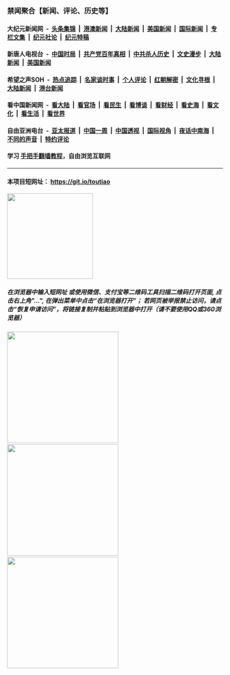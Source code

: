 ### 禁闻聚合【新闻、评论、历史等】

#### 大纪元新闻网 &nbsp;-&nbsp; [头条集锦](indexes/E头条集锦.md?t=02290331) &nbsp;|&nbsp; [港澳新闻](indexes/E港澳新闻.md?t=02290331)  &nbsp;|&nbsp; [大陆新闻](indexes/E大陆新闻.md?t=02290331) &nbsp;|&nbsp; [美国新闻](indexes/E美国新闻.md?t=02290331) &nbsp;|&nbsp; [国际新闻](indexes/E国际新闻.md?t=02290331) &nbsp;|&nbsp; [专栏文集](indexes/E专栏文集.md?t=02290331) &nbsp;|&nbsp; [纪元社论](indexes/E纪元社论.md?t=02290331) &nbsp;|&nbsp; [纪元特稿](indexes/E纪元特稿.md?t=02290331) 

#### 新唐人电视台 &nbsp;-&nbsp; [中国时局](indexes/N中国时局.md?t=02290331) &nbsp;|&nbsp; [共产党百年真相](indexes/N共产党百年真相.md?t=02290331) &nbsp;|&nbsp; [中共杀人历史](indexes/N中共杀人历史.md?t=02290331) &nbsp;|&nbsp; [文史漫步](indexes/N文史漫步.md?t=02290331) &nbsp;|&nbsp; [大陆新闻](indexes/N大陆新闻.md?t=02290331) &nbsp;|&nbsp; [美国新闻](indexes/N美国新闻.md?t=02290331)

#### 希望之声SOH &nbsp;-&nbsp; [热点追踪](indexes/H热点追踪.md?t=02290331) &nbsp;|&nbsp; [名家谈时事](indexes/H名家谈时事.md?t=02290331) &nbsp;|&nbsp; [个人评论](indexes/H个人评论.md?t=02290331)  &nbsp;|&nbsp; [红朝解密](indexes/H红朝解密.md?t=02290331) &nbsp;|&nbsp; [文化寻根](indexes/H文化寻根.md?t=02290331) &nbsp;|&nbsp; [大陆新闻](indexes/H大陆新闻.md?t=02290331) &nbsp;|&nbsp; [港台新闻](indexes/H港台新闻.md?t=02290331)

#### 看中国新闻网 &nbsp;-&nbsp; [看大陆](indexes/S看大陆.md?t=02290331) &nbsp;|&nbsp; [看官场](indexes/S看官场.md?t=02290331) &nbsp;|&nbsp; [看民生](indexes/S看民生.md?t=02290331)  &nbsp;|&nbsp; [看博谈](indexes/S看博谈.md?t=02290331) &nbsp;|&nbsp; [看财经](indexes/S看财经.md?t=02290331) &nbsp;|&nbsp; [看史海](indexes/S看史海.md?t=02290331) &nbsp;|&nbsp; [看文化](indexes/S看文化.md?t=02290331) &nbsp;|&nbsp; [看生活](indexes/S看生活.md?t=02290331) &nbsp;|&nbsp; [看世界](indexes/S看世界.md?t=02290331)

#### 自由亚洲电台 &nbsp;-&nbsp; [亚太报道](indexes/R亚太报道.md?t=02290331) &nbsp;|&nbsp; [中国一周](indexes/R中国一周.md?t=02290331) &nbsp;|&nbsp; [中国透视](indexes/R中国透视.md?t=02290331)  &nbsp;|&nbsp; [国际视角](indexes/R国际视角.md?t=02290331) &nbsp;|&nbsp; [夜话中南海](indexes/R夜话中南海.md?t=02290331) &nbsp;|&nbsp; [不同的声音](indexes/R不同的声音.md?t=02290331) &nbsp;|&nbsp; [特约评论](indexes/R特约评论.md?t=02290331)

#### 学习 [手把手翻墙教程](https://github.com/gfw-breaker/guides/wiki)，自由浏览互联网

----

#### 本项目短网址： https://git.io/toutiao
<img src="https://raw.githubusercontent.com/gfw-breaker/banned-news/master/scripts/img/qr.png" width="200px"/>  

##### 在浏览器中输入短网址 或使用微信、支付宝等二维码工具扫描二维码打开页面, 点击右上角"...", 在弹出菜单中点击“在浏览器打开”； 若网页被举报禁止访问，请点击“恢复申请访问”，将链接复制并粘贴到浏览器中打开（请不要使用QQ或360浏览器）

<img src="https://raw.githubusercontent.com/gfw-breaker/banned-news/master/scripts/img/1.png" width="260px"/> &nbsp; <img src="https://raw.githubusercontent.com/gfw-breaker/banned-news/master/scripts/img/2.png" width="260px"/> &nbsp; <img src="https://raw.githubusercontent.com/gfw-breaker/banned-news/master/scripts/img/3.png" width="260px"/>
